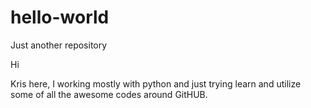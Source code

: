 # hello-world
Just another repository

Hi 

Kris here, I working mostly with python and just trying learn and utilize some of all the awesome codes around GitHUB.
